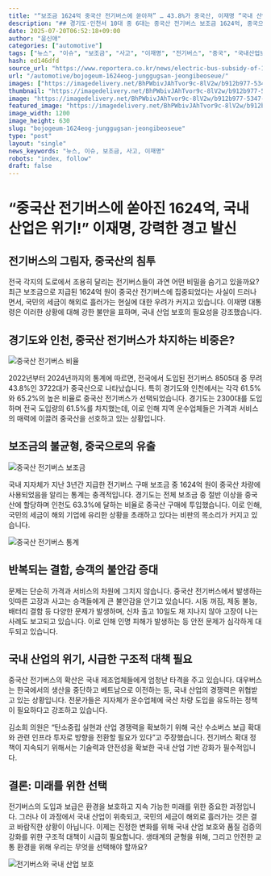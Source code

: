 ```yaml
---
title: "“보조금 1624억 중국산 전기버스에 쏟아져” … 43.8%가 중국산, 이재명 “국내 산업 보호 시급” 강력 질책"
description: "## 경기도·인천서 10대 중 6대는 중국산 전기버스 보조금 1624억, 중국으로 흘러 잇따른 고장·사고에 승객 불안 커져 ..."
date: 2025-07-20T06:52:18+09:00
author: "윤신애"
categories: ["automotive"]
tags: ["뉴스", "이슈", "보조금", "사고", "이재명", "전기버스", "중국", "국내산업보호", "전기차정책"]
hash: ed146dfd
source_url: "https://www.reportera.co.kr/news/electric-bus-subsidy-of-162-4-billion-won-to-china/"
url: "/automotive/bojogeum-1624eog-junggugsan-jeongibeoseue/"
images: ["https://imagedelivery.net/BhPWbivJAhTvor9c-8lV2w/b912b977-5347-48a3-b3c8-d11d998a8600/public", "https://imagedelivery.net/BhPWbivJAhTvor9c-8lV2w/8675ff96-270d-415c-f36d-c298db926000/public", "https://imagedelivery.net/BhPWbivJAhTvor9c-8lV2w/50490b37-5f4e-4e3e-4c3b-1a896f17d600/public", "https://imagedelivery.net/BhPWbivJAhTvor9c-8lV2w/1cd29485-b091-469b-f441-e46352260d00/public"]
thumbnail: "https://imagedelivery.net/BhPWbivJAhTvor9c-8lV2w/b912b977-5347-48a3-b3c8-d11d998a8600/public"
image: "https://imagedelivery.net/BhPWbivJAhTvor9c-8lV2w/b912b977-5347-48a3-b3c8-d11d998a8600/public"
featured_image: "https://imagedelivery.net/BhPWbivJAhTvor9c-8lV2w/b912b977-5347-48a3-b3c8-d11d998a8600/public"
image_width: 1200
image_height: 630
slug: "bojogeum-1624eog-junggugsan-jeongibeoseue"
type: "post"
layout: "single"
news_keywords: "뉴스, 이슈, 보조금, 사고, 이재명"
robots: "index, follow"
draft: false
---
```


# “중국산 전기버스에 쏟아진 1624억, 국내 산업은 위기!” 이재명, 강력한 경고 발신

## 전기버스의 그림자, 중국산의 침투

전국 각지의 도로에서 조용히 달리는 전기버스들이 과연 어떤 비밀을 숨기고 있을까요? 최근 보조금으로 지급된 1624억 원이 중국산 전기버스에 집중되었다는 사실이 드러나면서, 국민의 세금이 해외로 흘러가는 현실에 대한 우려가 커지고 있습니다. 이재명 대통령은 이러한 상황에 대해 강한 불만을 표하며, 국내 산업 보호의 필요성을 강조했습니다.

## 경기도와 인천, 중국산 전기버스가 차지하는 비중은?


![중국산 전기버스 비율](https://imagedelivery.net/BhPWbivJAhTvor9c-8lV2w/1cd29485-b091-469b-f441-e46352260d00/public)


2022년부터 2024년까지의 통계에 따르면, 전국에서 도입된 전기버스 8505대 중 무려 43.8%인 3722대가 중국산으로 나타났습니다. 특히 경기도와 인천에서는 각각 61.5%와 65.2%의 높은 비율로 중국산 전기버스가 선택되었습니다. 경기도는 2300대를 도입하며 전국 도입량의 61.5%를 차지했는데, 이로 인해 지역 운수업체들은 가격과 서비스의 매력에 이끌려 중국산을 선호하고 있는 상황입니다.

## 보조금의 불균형, 중국으로의 유출


![중국산 전기버스 보조금](https://imagedelivery.net/BhPWbivJAhTvor9c-8lV2w/50490b37-5f4e-4e3e-4c3b-1a896f17d600/public)


국내 지자체가 지난 3년간 지급한 전기버스 구매 보조금 중 1624억 원이 중국산 차량에 사용되었음을 알리는 통계는 충격적입니다. 경기도는 전체 보조금 중 절반 이상을 중국산에 할당하며 인천도 63.3%에 달하는 비율로 중국산 구매에 투입했습니다. 이로 인해, 국민의 세금이 해외 기업에 유리한 상황을 초래하고 있다는 비판의 목소리가 커지고 있습니다.


![중국산 전기버스 통계](https://imagedelivery.net/BhPWbivJAhTvor9c-8lV2w/8675ff96-270d-415c-f36d-c298db926000/public)


## 반복되는 결함, 승객의 불안감 증대

문제는 단순히 가격과 서비스의 차원에 그치지 않습니다. 중국산 전기버스에서 발생하는 잇따른 고장과 사고는 승객들에게 큰 불안감을 안기고 있습니다. 시동 꺼짐, 제동 불능, 배터리 결함 등 다양한 문제가 발생하며, 신차 출고 10일도 채 지나지 않아 고장이 나는 사례도 보고되고 있습니다. 이로 인해 인명 피해가 발생하는 등 안전 문제가 심각하게 대두되고 있습니다.

## 국내 산업의 위기, 시급한 구조적 대책 필요

중국산 전기버스의 확산은 국내 제조업체들에게 엄청난 타격을 주고 있습니다. 대우버스는 한국에서의 생산을 중단하고 베트남으로 이전하는 등, 국내 산업의 경쟁력은 위협받고 있는 상황입니다. 전문가들은 지자체가 운수업체에 국산 차량 도입을 유도하는 정책이 필요하다고 강조하고 있습니다.

김소희 의원은 “탄소중립 실현과 산업 경쟁력을 확보하기 위해 국산 수소버스 보급 확대와 관련 인프라 투자로 방향을 전환할 필요가 있다”고 주장했습니다. 전기버스 확대 정책이 지속되기 위해서는 기술력과 안전성을 확보한 국내 산업 기반 강화가 필수적입니다.

## 결론: 미래를 위한 선택

전기버스의 도입과 보급은 환경을 보호하고 지속 가능한 미래를 위한 중요한 과정입니다. 그러나 이 과정에서 국내 산업이 위축되고, 국민의 세금이 해외로 흘러가는 것은 결코 바람직한 상황이 아닙니다. 이제는 진정한 변화를 위해 국내 산업 보호와 품질 검증의 강화를 위한 구조적 대책이 시급히 필요합니다. 생태계의 균형을 위해, 그리고 안전한 교통 환경을 위해 우리는 무엇을 선택해야 할까요?


![전기버스와 국내 산업 보호](https://imagedelivery.net/BhPWbivJAhTvor9c-8lV2w/b912b977-5347-48a3-b3c8-d11d998a8600/public)

